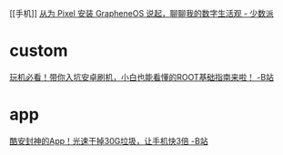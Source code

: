 [[手机]]
[从为 Pixel 安装 GrapheneOS 说起，聊聊我的数字生活观 - 少数派](https://sspai.com/post/68702)
# custom
[玩机必看！带你入坑安卓刷机，小白也能看懂的ROOT基础指南来啦！ -B站](https://www.bilibili.com/video/BV1BY4y1H7Mc)
# app
[酷安封神的App！光速干掉30G垃圾，让手机快3倍 -B站](https://www.bilibili.com/video/BV1o541127mQ)

